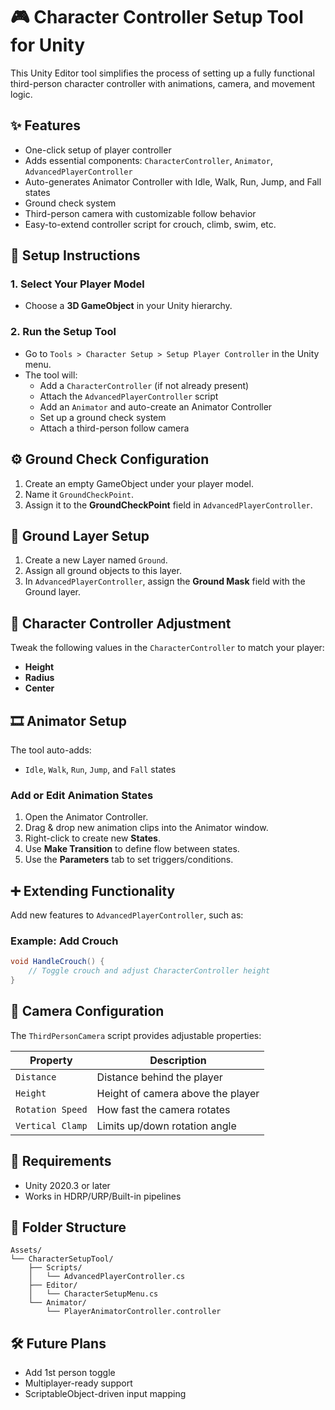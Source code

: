 # 🎮 Character Controller Setup Tool for Unity

This Unity Editor tool simplifies the process of setting up a fully functional third-person character controller with animations, camera, and movement logic.

## ✨ Features

- One-click setup of player controller
- Adds essential components: `CharacterController`, `Animator`, `AdvancedPlayerController`
- Auto-generates Animator Controller with Idle, Walk, Run, Jump, and Fall states
- Ground check system
- Third-person camera with customizable follow behavior
- Easy-to-extend controller script for crouch, climb, swim, etc.

## 🚀 Setup Instructions

### 1. Select Your Player Model
- Choose a **3D GameObject** in your Unity hierarchy.

### 2. Run the Setup Tool
- Go to `Tools > Character Setup > Setup Player Controller` in the Unity menu.
- The tool will:
  - Add a `CharacterController` (if not already present)
  - Attach the `AdvancedPlayerController` script
  - Add an `Animator` and auto-create an Animator Controller
  - Set up a ground check system
  - Attach a third-person follow camera

## ⚙️ Ground Check Configuration

1. Create an empty GameObject under your player model.
2. Name it `GroundCheckPoint`.
3. Assign it to the **GroundCheckPoint** field in `AdvancedPlayerController`.

## 🧱 Ground Layer Setup

1. Create a new Layer named `Ground`.
2. Assign all ground objects to this layer.
3. In `AdvancedPlayerController`, assign the **Ground Mask** field with the Ground layer.

## 📏 Character Controller Adjustment

Tweak the following values in the `CharacterController` to match your player:
- **Height**
- **Radius**
- **Center**

## 🎞️ Animator Setup

The tool auto-adds:
- `Idle`, `Walk`, `Run`, `Jump`, and `Fall` states

### Add or Edit Animation States

1. Open the Animator Controller.
2. Drag & drop new animation clips into the Animator window.
3. Right-click to create new **States**.
4. Use **Make Transition** to define flow between states.
5. Use the **Parameters** tab to set triggers/conditions.

## ➕ Extending Functionality

Add new features to `AdvancedPlayerController`, such as:

### Example: Add Crouch
```csharp
void HandleCrouch() {
    // Toggle crouch and adjust CharacterController height
}
```

## 🎥 Camera Configuration

The `ThirdPersonCamera` script provides adjustable properties:

| Property         | Description                             |
|------------------|-----------------------------------------|
| `Distance`       | Distance behind the player              |
| `Height`         | Height of camera above the player       |
| `Rotation Speed` | How fast the camera rotates             |
| `Vertical Clamp` | Limits up/down rotation angle           |

## 🧩 Requirements

- Unity 2020.3 or later
- Works in HDRP/URP/Built-in pipelines

## 📂 Folder Structure

```
Assets/
└── CharacterSetupTool/
    ├── Scripts/
    │   └── AdvancedPlayerController.cs
    ├── Editor/
    │   └── CharacterSetupMenu.cs
    └── Animator/
        └── PlayerAnimatorController.controller
```

## 🛠️ Future Plans

- Add 1st person toggle
- Multiplayer-ready support
- ScriptableObject-driven input mapping

